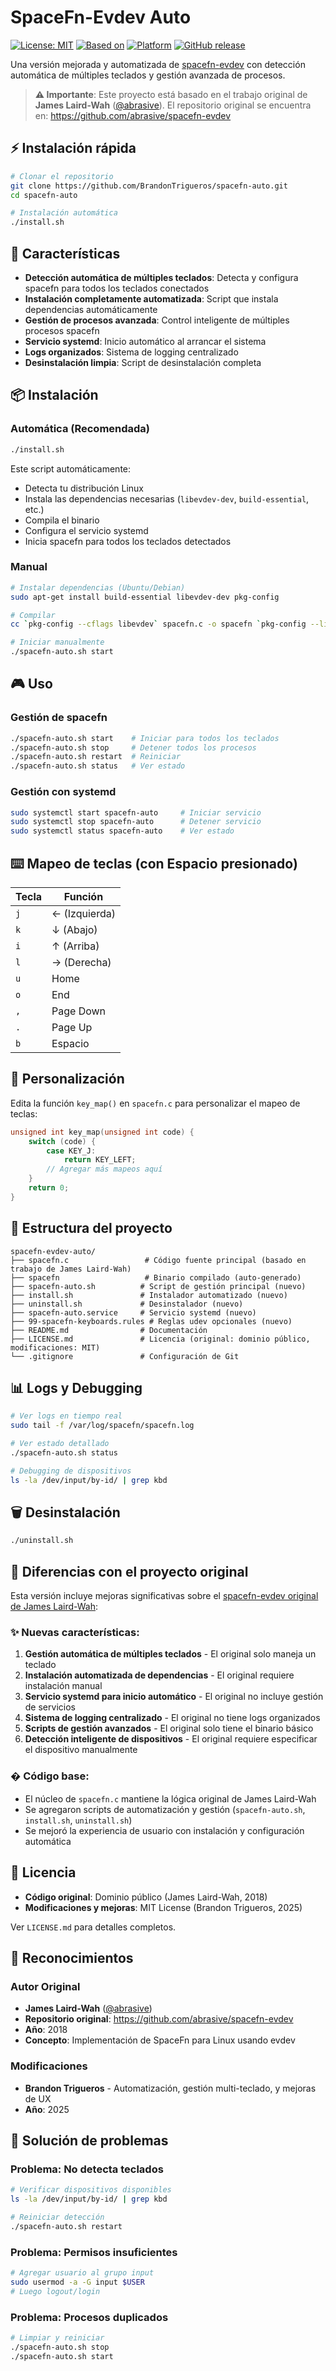 # SpaceFn-Evdev Auto

[![License: MIT](https://img.shields.io/badge/License-MIT-yellow.svg)](https://opensource.org/licenses/MIT)
[![Based on](https://img.shields.io/badge/Based%20on-spacefn--evdev-blue.svg)](https://github.com/abrasive/spacefn-evdev)
[![Platform](https://img.shields.io/badge/Platform-Linux-green.svg)](https://www.linux.org/)
[![GitHub release](https://img.shields.io/github/v/release/BrandonTrigueros/spacefn-auto)](https://github.com/BrandonTrigueros/spacefn-auto/releases)

Una versión mejorada y automatizada de [spacefn-evdev](https://github.com/abrasive/spacefn-evdev) con detección automática de múltiples teclados y gestión avanzada de procesos.

> **⚠️ Importante**: Este proyecto está basado en el trabajo original de **James Laird-Wah** ([@abrasive](https://github.com/abrasive)). El repositorio original se encuentra en: https://github.com/abrasive/spacefn-evdev

## ⚡ Instalación rápida

```bash
# Clonar el repositorio
git clone https://github.com/BrandonTrigueros/spacefn-auto.git
cd spacefn-auto

# Instalación automática
./install.sh
```

## 🚀 Características

- **Detección automática de múltiples teclados**: Detecta y configura spacefn para todos los teclados conectados
- **Instalación completamente automatizada**: Script que instala dependencias automáticamente
- **Gestión de procesos avanzada**: Control inteligente de múltiples procesos spacefn
- **Servicio systemd**: Inicio automático al arrancar el sistema
- **Logs organizados**: Sistema de logging centralizado
- **Desinstalación limpia**: Script de desinstalación completa

## 📦 Instalación

### Automática (Recomendada)

```bash
./install.sh
```

Este script automáticamente:
- Detecta tu distribución Linux
- Instala las dependencias necesarias (`libevdev-dev`, `build-essential`, etc.)
- Compila el binario
- Configura el servicio systemd
- Inicia spacefn para todos los teclados detectados

### Manual

```bash
# Instalar dependencias (Ubuntu/Debian)
sudo apt-get install build-essential libevdev-dev pkg-config

# Compilar
cc `pkg-config --cflags libevdev` spacefn.c -o spacefn `pkg-config --libs libevdev`

# Iniciar manualmente
./spacefn-auto.sh start
```

## 🎮 Uso

### Gestión de spacefn

```bash
./spacefn-auto.sh start    # Iniciar para todos los teclados
./spacefn-auto.sh stop     # Detener todos los procesos
./spacefn-auto.sh restart  # Reiniciar
./spacefn-auto.sh status   # Ver estado
```

### Gestión con systemd

```bash
sudo systemctl start spacefn-auto     # Iniciar servicio
sudo systemctl stop spacefn-auto      # Detener servicio
sudo systemctl status spacefn-auto    # Ver estado
```

## ⌨️ Mapeo de teclas (con Espacio presionado)

| Tecla | Función |
|-------|---------|
| `j` | ← (Izquierda) |
| `k` | ↓ (Abajo) |
| `i` | ↑ (Arriba) |
| `l` | → (Derecha) |
| `u` | Home |
| `o` | End |
| `,` | Page Down |
| `.` | Page Up |
| `b` | Espacio |

## 🔧 Personalización

Edita la función `key_map()` en `spacefn.c` para personalizar el mapeo de teclas:

```c
unsigned int key_map(unsigned int code) {
    switch (code) {
        case KEY_J:
            return KEY_LEFT;
        // Agregar más mapeos aquí
    }
    return 0;
}
```

## 📁 Estructura del proyecto

```
spacefn-evdev-auto/
├── spacefn.c                 # Código fuente principal (basado en trabajo de James Laird-Wah)
├── spacefn                   # Binario compilado (auto-generado)
├── spacefn-auto.sh          # Script de gestión principal (nuevo)
├── install.sh               # Instalador automatizado (nuevo)
├── uninstall.sh             # Desinstalador (nuevo)
├── spacefn-auto.service     # Servicio systemd (nuevo)
├── 99-spacefn-keyboards.rules # Reglas udev opcionales (nuevo)
├── README.md                # Documentación
├── LICENSE.md               # Licencia (original: dominio público, modificaciones: MIT)
└── .gitignore               # Configuración de Git
```

## 📊 Logs y Debugging

```bash
# Ver logs en tiempo real
sudo tail -f /var/log/spacefn/spacefn.log

# Ver estado detallado
./spacefn-auto.sh status

# Debugging de dispositivos
ls -la /dev/input/by-id/ | grep kbd
```

## 🗑️ Desinstalación

```bash
./uninstall.sh
```

## 🔄 Diferencias con el proyecto original

Esta versión incluye mejoras significativas sobre el [spacefn-evdev original de James Laird-Wah](https://github.com/abrasive/spacefn-evdev):

### ✨ **Nuevas características**:
1. **Gestión automática de múltiples teclados** - El original solo maneja un teclado
2. **Instalación automatizada de dependencias** - El original requiere instalación manual
3. **Servicio systemd para inicio automático** - El original no incluye gestión de servicios
4. **Sistema de logging centralizado** - El original no tiene logs organizados
5. **Scripts de gestión avanzados** - El original solo tiene el binario básico
6. **Detección inteligente de dispositivos** - El original requiere especificar el dispositivo manualmente

### �️ **Código base**:
- El núcleo de `spacefn.c` mantiene la lógica original de James Laird-Wah
- Se agregaron scripts de automatización y gestión (`spacefn-auto.sh`, `install.sh`, `uninstall.sh`)
- Se mejoró la experiencia de usuario con instalación y configuración automática

## 📜 Licencia

- **Código original**: Dominio público (James Laird-Wah, 2018)
- **Modificaciones y mejoras**: MIT License (Brandon Trigueros, 2025)

Ver `LICENSE.md` para detalles completos.

## 🙏 Reconocimientos

### Autor Original
- **James Laird-Wah** ([@abrasive](https://github.com/abrasive))
- **Repositorio original**: https://github.com/abrasive/spacefn-evdev
- **Año**: 2018
- **Concepto**: Implementación de SpaceFn para Linux usando evdev

### Modificaciones
- **Brandon Trigueros** - Automatización, gestión multi-teclado, y mejoras de UX
- **Año**: 2025

## 🐛 Solución de problemas

### Problema: No detecta teclados
```bash
# Verificar dispositivos disponibles
ls -la /dev/input/by-id/ | grep kbd

# Reiniciar detección
./spacefn-auto.sh restart
```

### Problema: Permisos insuficientes
```bash
# Agregar usuario al grupo input
sudo usermod -a -G input $USER
# Luego logout/login
```

### Problema: Procesos duplicados
```bash
# Limpiar y reiniciar
./spacefn-auto.sh stop
./spacefn-auto.sh start
```
